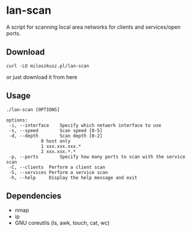 # lan-scan
A script for scanning local area networks for clients and services/open ports.

## Download
`curl -LO miloszkusz.pl/lan-scan` 

or just download it from here

## Usage
```
./lan-scan [OPTIONS]

options:
 -i, --interface	Specify which network interface to use
 -s, --speed		Scan speed [0-5]
 -d, --depth		Scan depth [0-2]
			 0 host only	
			 1 xxx.xxx.xxx.*
			 2 xxx.xxx.*.*	
 -p, --ports		Specify how many ports to scan with the service scan
 -C, --clients	Perform a client scan
 -S, --services	Perform a service scan
 -h, --help		Display the help message and exit

```

## Dependencies
- nmap
- ip
- GNU coreutils (ls, awk, touch, cat, wc)
